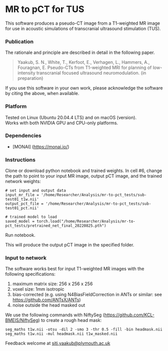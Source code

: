 # MR to pCT for TUS

This software produces a pseudo-CT image from a T1-weighted MR image for use in acoustic simulations of transcranial ultrasound stimulation (TUS).


### Publication

The rationale and principle are described in detail in the following paper.

>    Yaakub, S. N., White, T., Kerfoot, E., Verhagen, L., Hammers, A., Fouragnan, E.
>    Pseudo-CTs from T1-weighted MRI for planning of low-intensity transcranial focused ultrasound neuromodulation. (in preparation)

If you use this software in your own work, please acknowledge the software by citing the above, when available.


### Platform

Tested on Linux (Ubuntu 20.04.4 LTS) and on macOS (version).  
Works with both NVIDIA GPU and CPU-only platforms.


### Dependencies

* [MONAI] (https://monai.io/)


### Instructions

Clone or download python notebook and trained weights. In cell #6, change the path to point to your input MR image, output pCT image, and the trained network weights:
```
# set input and output data
input_mr_file = '/home/Researcher/Analysis/mr-to-pct_tests/sub-test01_t1w.nii'
output_pct_file = '/home/Researcher/Analysis/mr-to-pct_tests/sub-test01_pct.nii'

# trained model to load
saved_model = torch.load("/home/Researcher/Analysis/mr-to-pct_tests/pretrained_net_final_20220825.pth")
```
Run notebook.

This will produce the output pCT image in the specified folder.


### Input to network

The software works best for input T1-weighted MR images with the following specifications:
1) maximum matrix size: 256 x 256 x 256
2) voxel size: 1mm isotropic
3) bias-corrected (e.g. using N4BiasFieldCorrection in ANTs or similar: see https://github.com/ANTsX/ANTs)
4) noise outside the head masked out

We use the following commands with NiftySeg (https://github.com/KCL-BMEIS/NiftySeg) to create a rough head mask:
```
seg_maths t1w.nii -otsu -dil 2 -smo 3 -thr 0.5 -fill -bin headmask.nii
seg_maths t1w.nii -mul headmask.nii t1w_masked.nii
```



Feedback welcome at siti.yaakub@plymouth.ac.uk

